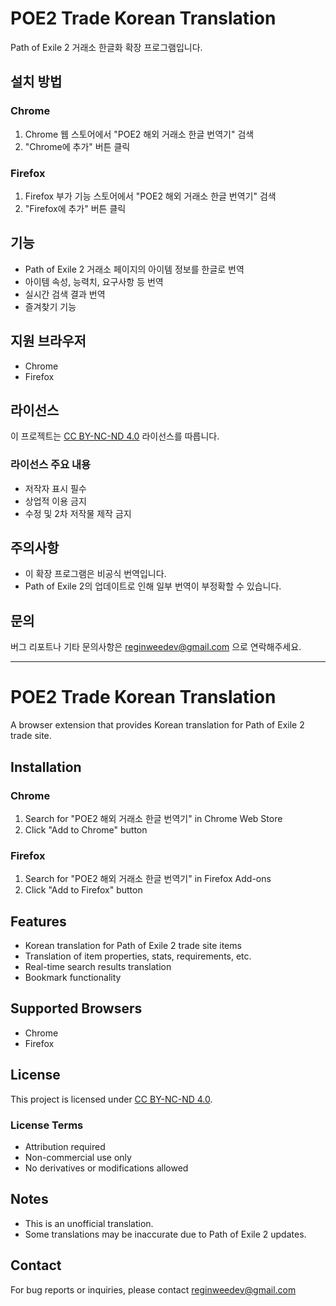 # POE2 Trade Korean Translation

Path of Exile 2 거래소 한글화 확장 프로그램입니다.

## 설치 방법

### Chrome
1. Chrome 웹 스토어에서 "POE2 해외 거래소 한글 번역기" 검색
2. "Chrome에 추가" 버튼 클릭

### Firefox
1. Firefox 부가 기능 스토어에서 "POE2 해외 거래소 한글 번역기" 검색
2. "Firefox에 추가" 버튼 클릭

## 기능
- Path of Exile 2 거래소 페이지의 아이템 정보를 한글로 번역
- 아이템 속성, 능력치, 요구사항 등 번역
- 실시간 검색 결과 번역
- 즐겨찾기 기능

## 지원 브라우저
- Chrome
- Firefox

## 라이선스
이 프로젝트는 [CC BY-NC-ND 4.0](https://creativecommons.org/licenses/by-nc-nd/4.0/) 라이선스를 따릅니다.

### 라이선스 주요 내용
- 저작자 표시 필수
- 상업적 이용 금지
- 수정 및 2차 저작물 제작 금지

## 주의사항
- 이 확장 프로그램은 비공식 번역입니다.
- Path of Exile 2의 업데이트로 인해 일부 번역이 부정확할 수 있습니다.

## 문의
버그 리포트나 기타 문의사항은 reginweedev@gmail.com 으로 연락해주세요.

---

# POE2 Trade Korean Translation

A browser extension that provides Korean translation for Path of Exile 2 trade site.

## Installation

### Chrome
1. Search for "POE2 해외 거래소 한글 번역기" in Chrome Web Store
2. Click "Add to Chrome" button

### Firefox
1. Search for "POE2 해외 거래소 한글 번역기" in Firefox Add-ons
2. Click "Add to Firefox" button

## Features
- Korean translation for Path of Exile 2 trade site items
- Translation of item properties, stats, requirements, etc.
- Real-time search results translation
- Bookmark functionality

## Supported Browsers
- Chrome
- Firefox

## License
This project is licensed under [CC BY-NC-ND 4.0](https://creativecommons.org/licenses/by-nc-nd/4.0/).

### License Terms
- Attribution required
- Non-commercial use only
- No derivatives or modifications allowed

## Notes
- This is an unofficial translation.
- Some translations may be inaccurate due to Path of Exile 2 updates.

## Contact
For bug reports or inquiries, please contact reginweedev@gmail.com